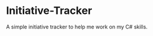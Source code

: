 Initiative-Tracker
==================

A simple initiative tracker to help me work on my C# skills.
